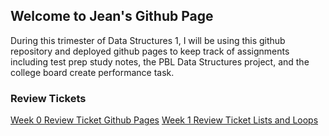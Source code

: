 ## Welcome to Jean's Github Page

During this trimester of Data Structures 1, I will be using this github repository and deployed github pages to keep track of assignments including test prep study notes, the PBL Data Structures project, and the college board create performance task. 

### Review Tickets
[Week 0 Review Ticket Github Pages](https://github.com/jeankim05/tri3teambigmac/issues/15) 
[Week 1 Review Ticket Lists and Loops](https://github.com/jeankim05/jeanapcsptri3/issues/2)
